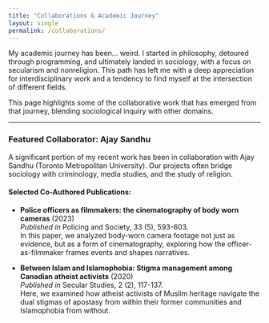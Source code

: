 ```yaml
---
title: "Collaborations & Academic Journey"
layout: single
permalink: /collaborations/
---
```


My academic journey has been... weird. I started in philosophy, detoured through programming, and ultimately landed in sociology, with a focus on secularism and nonreligion. This path has left me with a deep appreciation for interdisciplinary work and a tendency to find myself at the intersection of different fields.

This page highlights some of the collaborative work that has emerged from that journey, blending sociological inquiry with other domains.

---

### Featured Collaborator: Ajay Sandhu

A significant portion of my recent work has been in collaboration with Ajay Sandhu (Toronto Metropolitan University). Our projects often bridge sociology with criminology, media studies, and the study of religion.

#### **Selected Co-Authored Publications:**

* **Police officers as filmmakers: the cinematography of body worn cameras** (2023)  
    *Published in* Policing and Society, 33 (5), 593-603.  
    In this paper, we analyzed body-worn camera footage not just as evidence, but as a form of cinematography, exploring how the officer-as-filmmaker frames events and shapes narratives.

* **Between Islam and Islamophobia: Stigma management among Canadian atheist activists** (2020)  
    *Published in* Secular Studies, 2 (2), 117-137.  
    Here, we examined how atheist activists of Muslim heritage navigate the dual stigmas of apostasy from within their former communities and Islamophobia from without.